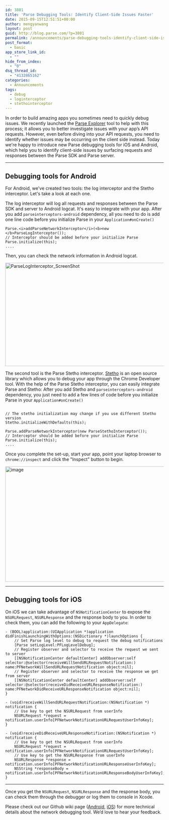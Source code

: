 ```yaml
---
id: 3801
title: 'Parse Debugging Tools: Identify Client-Side Issues Faster'
date: 2015-09-15T12:51:51+00:00
author: mengyanwang
layout: post
guid: http://blog.parse.com/?p=3801
permalink: /announcements/parse-debugging-tools-identify-client-side-issues-faster/
post_format:
  - basic
app_store_link_id:
  - ""
hide_from_index:
  - "0"
dsq_thread_id:
  - "4132865162"
categories:
  - Announcements
tags:
  - debug
  - loginterceptor
  - stethointerceptor
---
```

In order to build amazing apps you sometimes need to quickly debug issues. We recently launched the [Parse Explorer](http://blog.parse.com/learn/chart-new-territory-with-parse-explorer/) tool to help with this process; it allows you to better investigate issues with your app’s API requests. However, even before diving into your API requests, you need to identify whether issues may be occurring on the client side instead. Today we're happy to introduce new Parse debugging tools for iOS and Android, which help you to identify client-side issues by surfacing requests and responses between the Parse SDK and Parse server.

* * *

## Debugging tools for Android

For Android, we've created two tools: the log interceptor and the Stetho interceptor. Let's take a look at each one.

The log interceptor will log all requests and responses between the Parse SDK and server to Android logcat. It's easy to integrate with your app. After you add `parseinterceptors-android` dependency, all you need to do is add one line code before you initialize Parse in your `Application#onCreate()`

<pre class="line-numbers"><code class="language-java">Parse.&lt;i>addParseNetworkInterceptor&lt;/i>(&lt;b>new &lt;/b>ParseLogInterceptor());
// Interceptor should be added before your initialize Parse
Parse.initialize(this);
....</code></pre>

Then, you can check the network information in Android logcat.

<img class="aligncenter size-large wp-image-3807" src="{{ site.url }}/assets/wp-content/uploads/2015/09/ParseLogInterceptor_ScreenShot-1024x524.jpg" alt="ParseLogInterceptor_ScreenShot" width="640" height="328" srcset="{{ site.url }}/assets/wp-content/uploads/2015/09/ParseLogInterceptor_ScreenShot-1024x524.jpg 1024w, {{ site.url }}/assets/wp-content/uploads/2015/09/ParseLogInterceptor_ScreenShot-300x154.jpg 300w, {{ site.url }}/assets/wp-content/uploads/2015/09/ParseLogInterceptor_ScreenShot-875x448.jpg 875w" sizes="(max-width: 640px) 100vw, 640px" />

The second tool is the Parse Stetho interceptor. [Stetho](https://github.com/facebook/stetho) is an open source library which allows you to debug your app through the Chrome Developer tool. With the help of the Parse Stetho interceptor, you can easily integrate Parse and Stetho: After you add Stetho and `parseinterceptors-android` dependency, you just need to add a few lines of code before you initialize Parse in your `Application#onCreate()`

<pre class="line-numbers"><code class="language-java">
// The stetho initialization may change if you use different Stetho version
Stetho.initializeWithDefaults(this);

Parse.addParseNetworkInterceptor(new ParseStethoInterceptor());
// Interceptor should be added before your initialize Parse
Parse.initialize(this);
....</code></pre>

Once you complete the set-up, start your app, point your laptop browser to `chrome://inspect` and click the "Inspect" button to begin.

<img class="aligncenter size-large wp-image-3806" src="{{ site.url }}/assets/wp-content/uploads/2015/09/image-1024x585.png" alt="image" width="640" height="366" srcset="{{ site.url }}/assets/wp-content/uploads/2015/09/image-1024x585.png 1024w, {{ site.url }}/assets/wp-content/uploads/2015/09/image-300x171.png 300w, {{ site.url }}/assets/wp-content/uploads/2015/09/image-875x500.png 875w, {{ site.url }}/assets/wp-content/uploads/2015/09/image.png 1440w" sizes="(max-width: 640px) 100vw, 640px" />

* * *

## Debugging tools for iOS

On iOS we can take advantage of `NSNotificationCenter` to expose the `NSURLRequest`, `NSURLResponse` and the response body to you. In order to check them, you can add the following to your `AppDelegate`:

<pre class="line-numbers"><code class="language-objectivec">- (BOOL)application:(UIApplication *)application didFinishLaunchingWithOptions:(NSDictionary *)launchOptions {
    // Set Parse log level to debug to request the debug notifications
    [Parse setLogLevel:PFLogLevelDebug];
    // Register observer and selector to receive the request we sent to server
    [[NSNotificationCenter defaultCenter] addObserver:self selector:@selector(receiveWillSendURLRequestNotification:) name:PFNetworkWillSendURLRequestNotification object:nil];
    // Register observer and selector to receive the response we get from server
    [[NSNotificationCenter defaultCenter] addObserver:self selector:@selector(receiveDidReceiveURLResponseNotification:) name:PFNetworkDidReceiveURLResponseNotification object:nil];
}

- (void)receiveWillSendURLRequestNotification:(NSNotification *) notification {
    // Use key to get the NSURLRequest from userInfo
    NSURLRequest *request = notification.userInfo[PFNetworkNotificationURLRequestUserInfoKey];
}

- (void)receiveDidReceiveURLResponseNotification:(NSNotification *) notification {
    // Use key to get the NSURLRequest from userInfo
    NSURLRequest *request = notification.userInfo[PFNetworkNotificationURLRequestUserInfoKey];
    // Use key to get the NSURLResponse from userInfo
    NSURLResponse *response = notification.userInfo[PFNetworkNotificationURLResponseUserInfoKey];
    NSString *responseBody = notification.userInfo[PFNetworkNotificationURLResponseBodyUserInfoKey];
}</code></pre>

* * *

Once you get the `NSURLRequest`, `NSURLResponse` and the response body, you can check them through the debugger or log them to console in Xcode.

Please check out our Github wiki page ([Android](https://github.com/ParsePlatform/ParseInterceptors-Android/wiki), [iOS](https://github.com/ParsePlatform/Parse-SDK-iOS-OSX/wiki/Network-Debug-Tool)) for more technical details about the network debugging tool. We’d love to hear your feedback.